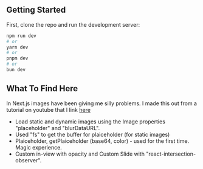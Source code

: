 ## Getting Started

First, clone the repo and run the development server:

```bash
npm run dev
# or
yarn dev
# or
pnpm dev
# or
bun dev
```

## What To Find Here

In Next.js images have been giving me silly problems. I made this out from a tutorial on youtube that I link [here](https://www.youtube.com/watch?v=6zDb1kh52nM&t=1028s)

- Load static and dynamic images using the Image properties "placeholder" and "blurDataURL".
- Used "fs" to get the buffer for plaiceholder (for static images)
- Plaiceholder, getPlaiceholder (base64, color) - used for the first time. Magic experience.
- Custom in-view with opacity and Custom Slide with "react-intersection-observer".
